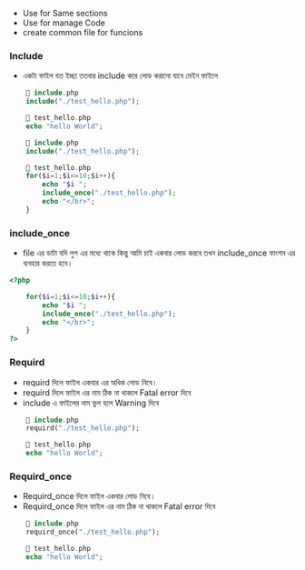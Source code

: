 - Use for Same sections
- Use for manage Code
- create common file for funcions

### Include

- একটা ফাইল যত ইচ্ছা ততবার include করে লোড করানো যাবে মেইন ফাইলে

```php
    📂 include.php
    include("./test_hello.php");

    📂 test_hello.php
    echo "hello World";
```

```php
    📂 include.php
    include("./test_hello.php");

    📂 test_hello.php
    for($i=1;$i<=10;$i++){
        echo "$i ";
        include_once("./test_hello.php");
        echo "</br>";
    }
```

### include_once

- file এর ডাটা যদি লুপ এর মধ্যে থাকে কিন্তু আমি চাই একবার লোড করবে তখন include_once ফাংশন এর ব্যবহার করতে হবে।

```php
<?php

    for($i=1;$i<=10;$i++){
        echo "$i ";
        include_once("./test_hello.php");
        echo "</br>";
    }
?>
```

### Requird

- requird দিলে ফাইল একবার এর অধিক লোড নিবে।
- requird দিলে ফাইল এর নাম ঠিক না থাকলে Fatal error দিবে
- include এ ফাইলের নাম ভুল হলে Warning দিবে

```php
    📂 include.php
    requird("./test_hello.php");

    📂 test_hello.php
    echo "hello World";
```

### Requird_once

- Requird_once দিলে ফাইল একবার লোড নিবে।
- Requird_once দিলে ফাইল এর নাম ঠিক না থাকলে Fatal error দিবে

```php
    📂 include.php
    requird_once("./test_hello.php");

    📂 test_hello.php
    echo "hello World";
```
